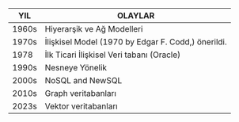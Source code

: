 | YIL    | OLAYLAR                                            |
|--------|----------------------------------------------------|
| 1960s  | Hiyerarşik ve Ağ Modelleri                         |
| 1970s  | İlişkisel Model (1970 by Edgar F. Codd,) önerildi. |
| 1978   | İlk Ticari İlişkisel Veri tabanı (Oracle)          |
| 1990s  | Nesneye Yönelik                                    |
| 2000s | NoSQL and NewSQL                                   |
| 2010s | Graph veritabanları                               |
| 2023s | Vektor veritabanları                              |